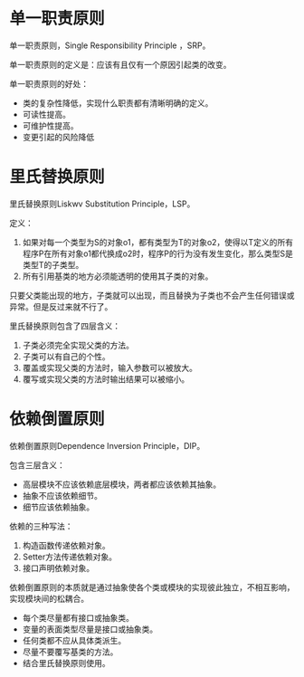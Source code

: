 # 单一职责原则
单一职责原则，Single Responsibility Principle ，SRP。

单一职责原则的定义是：应该有且仅有一个原因引起类的改变。

单一职责原则的好处：

* 类的复杂性降低，实现什么职责都有清晰明确的定义。
* 可读性提高。
* 可维护性提高。
* 变更引起的风险降低

# 里氏替换原则
里氏替换原则Liskwv Substitution Principle，LSP。

定义：

1. 如果对每一个类型为S的对象o1，都有类型为T的对象o2，使得以T定义的所有程序P在所有对象o1都代换成o2时，程序P的行为没有发生变化，那么类型S是类型T的子类型。
2. 所有引用基类的地方必须能透明的使用其子类的对象。

只要父类能出现的地方，子类就可以出现，而且替换为子类也不会产生任何错误或异常。但是反过来就不行了。

里氏替换原则包含了四层含义：

1. 子类必须完全实现父类的方法。
2. 子类可以有自己的个性。
3. 覆盖或实现父类的方法时，输入参数可以被放大。
4. 覆写或实现父类的方法时输出结果可以被缩小。

# 依赖倒置原则
依赖倒置原则Dependence Inversion Principle，DIP。

包含三层含义：

* 高层模块不应该依赖底层模块，两者都应该依赖其抽象。
* 抽象不应该依赖细节。
* 细节应该依赖抽象。

依赖的三种写法：

1. 构造函数传递依赖对象。
2. Setter方法传递依赖对象。
3. 接口声明依赖对象。

依赖倒置原则的本质就是通过抽象使各个类或模块的实现彼此独立，不相互影响，实现模块间的松耦合。

* 每个类尽量都有接口或抽象类。
* 变量的表面类型尽量是接口或抽象类。
* 任何类都不应从具体类派生。
* 尽量不要覆写基类的方法。
* 结合里氏替换原则使用。